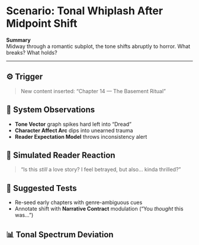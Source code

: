 # Scenario: Tonal Whiplash After Midpoint Shift

**Summary**  
Midway through a romantic subplot, the tone shifts abruptly to horror. What breaks? What holds?

---

## ⚙️ Trigger
> New content inserted: “Chapter 14 — The Basement Ritual”

## 🧠 System Observations
- **Tone Vector** graph spikes hard left into “Dread”
- **Character Affect Arc** dips into unearned trauma
- **Reader Expectation Model** throws inconsistency alert

## 🧪 Simulated Reader Reaction
> “Is this *still* a love story? I feel betrayed, but also… kinda thrilled?”

## 🔁 Suggested Tests
- Re-seed early chapters with genre-ambiguous cues
- Annotate shift with **Narrative Contract** modulation (“You *thought* this was…”)

## 📊 Tonal Spectrum Deviation
